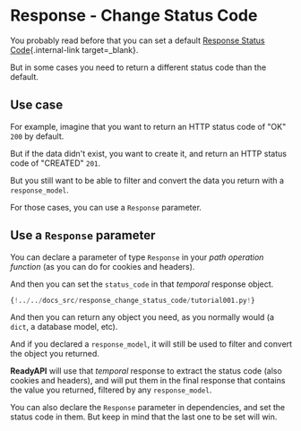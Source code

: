 # Response - Change Status Code

You probably read before that you can set a default [Response Status Code](../tutorial/response-status-code.md){.internal-link target=\_blank}.

But in some cases you need to return a different status code than the default.

## Use case

For example, imagine that you want to return an HTTP status code of "OK" `200` by default.

But if the data didn't exist, you want to create it, and return an HTTP status code of "CREATED" `201`.

But you still want to be able to filter and convert the data you return with a `response_model`.

For those cases, you can use a `Response` parameter.

## Use a `Response` parameter

You can declare a parameter of type `Response` in your _path operation function_ (as you can do for cookies and headers).

And then you can set the `status_code` in that _temporal_ response object.

```Python hl_lines="1  9  12"
{!../../docs_src/response_change_status_code/tutorial001.py!}
```

And then you can return any object you need, as you normally would (a `dict`, a database model, etc).

And if you declared a `response_model`, it will still be used to filter and convert the object you returned.

**ReadyAPI** will use that _temporal_ response to extract the status code (also cookies and headers), and will put them in the final response that contains the value you returned, filtered by any `response_model`.

You can also declare the `Response` parameter in dependencies, and set the status code in them. But keep in mind that the last one to be set will win.
